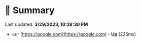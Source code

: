 # 📖 Summary
Last updated: **3/29/2023, 10:28:30 PM**

- `GET` [https://google.com](https://google.com) - **Up** (225ms)
